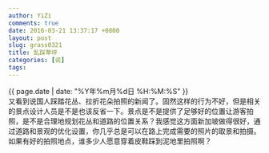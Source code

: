 ```yaml
---
author: YiZi
comments: true
date: 2016-03-21 13:37:17 +0800
layout: post
slug: grass0321
title: 乱踩草坪
categories: [说]
tags:
---
```

<div class="saying">
<div class="timestamp">{{ page.date | date: "%Y年%m月%d日 %H:%M:%S" }}</div>
又看到说国人踩踏花丛、拉折花朵拍照的新闻了。固然这样的行为不好，但是相关的景点设计人员是不是也该反省一下。景点是不是提供了足够好的位置让游客拍照，是不是合理地规划花丛和道路的位置关系？我感觉这方面新加坡做得很好，通过道路和景观的优化设置，你几乎总是可以在路上完成需要的照片的取景和拍摄。如果有好的拍照地点，谁多少人愿意穿着皮鞋踩到泥地里拍照啊？
</div>